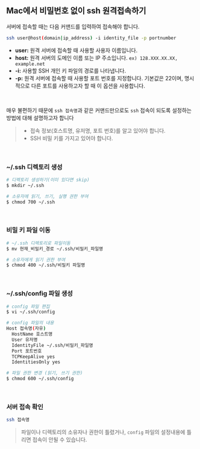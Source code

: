 ## Mac에서 비밀번호 없이 ssh 원격접속하기

서버에 접속할 때는 다음 커맨드를 입력하여 접속해야 합니다.

```bash
ssh user@host(domain|ip_address) -i identity_file -p portnumber
```

- **user:** 원격 서버에 접속할 때 사용할 사용자 이름입니다.
- **host:** 원격 서버의 도메인 이름 또는 IP 주소입니다. `ex) 128.XXX.XX.XX, example.net`
- **-i:** 사용할 SSH 개인 키 파일의 경로를 나타냅니다.
- **-p:** 원격 서버에 접속할 때 사용할 포트 번호를 지정합니다. 기본값은 22이며, 명시적으로 다른 포트를 사용하고자 할 때 이 옵션을 사용합니다.

&nbsp;

매우 불편하기 때문에 `ssh 접속명`과 같은 커맨드만으로도 `ssh` 접속이 되도록 설정하는 방법에 대해 설명하고자 합니다

> - 접속 정보(호스트명, 유저명, 포트 번호)를 알고 있어야 합니다.
> - SSH 비밀 키를 가지고 있어야 합니다.

&nbsp;

### ~/.ssh 디렉토리 생성

```bash
# 디렉토리 생성하기(이미 있다면 skip)
$ mkdir ~/.ssh

# 소유자에 읽기, 쓰기, 실행 권한 부여
$ chmod 700 ~/.ssh
```

&nbsp;

### 비밀 키 파일 이동

```bash
# ~/.ssh 디렉토리로 파일이동
$ mv 현재_비밀키_경로 ~/.ssh/비밀키_파일명

# 소유자에게 읽기 권한 부여
$ chmod 400 ~/.ssh/비밀키 파일명
```

&nbsp;

### ~/.ssh/config 파일 생성

```bash
# config 파일 편집
$ vi ~/.ssh/config
```

```bash
# config 파일의 내용
Host 접속명(자유)
  HostName 호스트명
  User 유저명
  IdentityFile ~/.ssh/비밀키_파일명
  Port 포트번호
  TCPKeepAlive yes
  IdentitiesOnly yes
```

```bash
# 파일 권한 변경 (읽기, 쓰기 권한)
$ chmod 600 ~/.ssh/config
```

&nbsp;

### 서버 접속 확인

```bash
ssh 접속명
```

> 파일이나 디렉토리의 소유자나 권한이 틀렸거나, `config` 파일의 설정내용에 틀리면 접속이 안될 수 있습니다.

